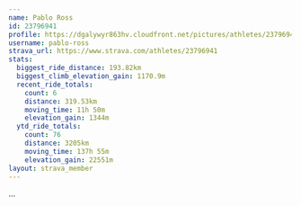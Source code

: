 ```yaml
---
name: Pablo Ross
id: 23796941
profile: https://dgalywyr863hv.cloudfront.net/pictures/athletes/23796941/14615399/1/large.jpg
username: pablo-ross
strava_url: https://www.strava.com/athletes/23796941
stats:
  biggest_ride_distance: 193.82km
  biggest_climb_elevation_gain: 1170.9m
  recent_ride_totals:
    count: 6
    distance: 319.53km
    moving_time: 11h 50m
    elevation_gain: 1344m
  ytd_ride_totals:
    count: 76
    distance: 3205km
    moving_time: 137h 55m
    elevation_gain: 22551m
layout: strava_member
--- 
```

...
